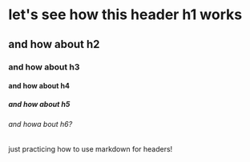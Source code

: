 # let's see how this header h1 works
## and how about h2
### and how about h3
#### and how about h4
##### and how about h5
###### and howa bout h6?

just practicing how to use markdown for headers!
